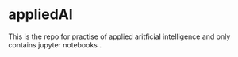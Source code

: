 # appliedAI
This is the repo for practise of applied aritficial intelligence and only contains jupyter notebooks .
